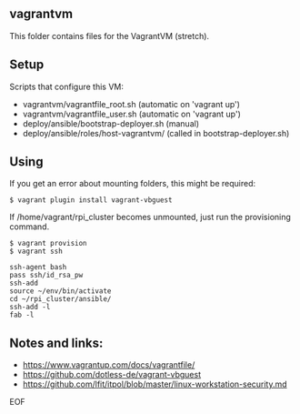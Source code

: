 vagrantvm
---------


This folder contains files for the VagrantVM (stretch).


## Setup

Scripts that configure this VM:

* vagrantvm/vagrantfile_root.sh (automatic on 'vagrant up')
* vagrantvm/vagrantfile_user.sh (automatic on 'vagrant up')
* deploy/ansible/bootstrap-deployer.sh (manual)
* deploy/ansible/roles/host-vagrantvm/ (called in bootstrap-deployer.sh)


## Using

If you get an error about mounting folders, this might be required:

```
$ vagrant plugin install vagrant-vbguest
```

If /home/vagrant/rpi_cluster becomes unmounted, just run the provisioning command.


```
$ vagrant provision
$ vagrant ssh
```


```
ssh-agent bash
pass ssh/id_rsa_pw
ssh-add
source ~/env/bin/activate
cd ~/rpi_cluster/ansible/
ssh-add -l
fab -l
```


Notes and links:
----------------

* https://www.vagrantup.com/docs/vagrantfile/
* https://github.com/dotless-de/vagrant-vbguest
* https://github.com/lfit/itpol/blob/master/linux-workstation-security.md


EOF
